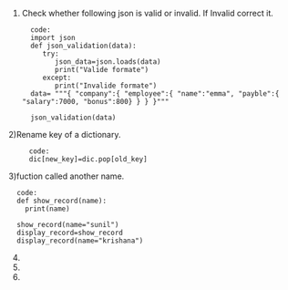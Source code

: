 1) Check whether following json is valid or invalid. If Invalid correct it.
   
         code:
         import json
         def json_validation(data):
            try:
               json_data=json.loads(data)
               print("Valide formate")
            except:
               print("Invalide formate")
         data= """{ "company":{ "employee":{ "name":"emma", "payble":{ "salary":7000, "bonus":800} } } }"""

         json_validation(data)
         
 2)Rename key of a dictionary.
 
         code:
         dic[new_key]=dic.pop[old_key]
         
 3)fuction called another name.
 
      code:
      def show_record(name):
        print(name)
   
      show_record(name="sunil")
      display_record=show_record
      display_record(name="krishana")
      
 4)
 5)
 6)

    
